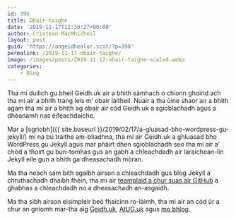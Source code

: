 ```yaml
---
id: 398
title: Obair-taighe
date: '2019-11-17T12:30:27+00:00'
author: Crìstean MacMhìcheil
layout: post
guid: 'https://angeidhealur.scot/?p=398'
permalink: /2019-11-17-obair-taighe/
image: /images/posts/2019-11-17-obair-taighe-scaled.webp
categories:
    - Blog
---
```


Tha mi duilich gu bheil Geidh.uk air a bhith sàmhach o chionn ghoirid ach tha mi air a bhith trang leis m’ obair làitheil. Nuair a tha ùine shaor air a bhith agam tha mi air a bhith ag obair air còd Geidh.uk a sgioblachadh agus a dhèanamh nas èifeachdaiche.

Mar a [sgrìobh]({{ site.baseurl }}/2019/02/17/a-gluasad-bho-wordpress-gu-jekyll/) mi na bu tràithe am-bliadhna, tha mi air Geidh.uk a ghluasad bho WordPress gu Jekyll agus mar phàirt dhen sgioblachadh seo tha mi air a’ chòd a thoirt gu bun-tomhas gus an gabh a chleachdadh air làraichean-lìn Jekyll eile gun a bhith ga dheasachadh mòran.

Ma tha neach sam bith agaibh airson a chleachdadh gus blog Jekyll a chruthachadh dhaibh fhèin, tha mi air [teamplaid a chur suas air GitHub](https://github.com/MacMhicheil/Simple-Jekyll-Blog-Theme) a ghabhas a chleachdadh no a dheasachadh an-asgaidh.

Ma tha sibh airson eisimpleir beò fhaicinn ro-làimh, tha mi air an còd ùr a chur an gnìomh mar-thà aig [Geidh.uk](https://geidh.uk/), [AtUG.uk](https://atug.uk/) agus [mo bhlog](https://macmhicheil.uk/blog/).